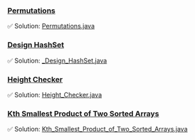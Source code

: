 ### [Permutations](https://leetcode.com/problems/permutations/description/)
✅ Solution: [Permutations.java](Permutations.java)

### [ Design HashSet](https://leetcode.com/problems/design-hashset/description/)
✅ Solution: [_Design_HashSet.java](Design_HashSet.java)

### [Height Checker](https://leetcode.com/problems/height-checker/description/)
✅ Solution: [Height_Checker.java](Height_Checker.java)

### [Kth Smallest Product of Two Sorted Arrays](https://leetcode.com/problems/kth-smallest-product-of-two-sorted-arrays/description/)
✅ Solution: [Kth_Smallest_Product_of_Two_Sorted_Arrays.java](Kth_Smallest_Product_of_Two_Sorted_Arrays.java)

